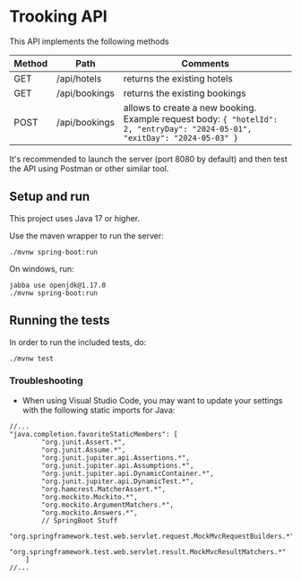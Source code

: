 # Trooking API

This API implements the following methods

| Method | Path | Comments |
|------- | ----| ---------|
| GET | /api/hotels | returns the existing hotels |
| GET | /api/bookings | returns the existing bookings |
| POST | /api/bookings | allows to create a new booking. Example request body: `{ "hotelId": 2, "entryDay": "2024-05-01", "exitDay": "2024-05-03" }` |

It's recommended to launch the server (port 8080 by default) and then test the API using Postman or other similar tool.


## Setup and run

This project uses Java 17 or higher.

Use the maven wrapper to run the server:

```
./mvnw spring-boot:run
```

On windows, run: 

```
jabba use openjdk@1.17.0 
./mvnw spring-boot:run
```

## Running the tests

In order to run the included tests, do: 

```
./mvnw test
```


### Troubleshooting

- When using Visual Studio Code, you may want to update your settings with the following static imports for Java:

```
//...
"java.completion.favoriteStaticMembers": [
        "org.junit.Assert.*",
        "org.junit.Assume.*",
        "org.junit.jupiter.api.Assertions.*",
        "org.junit.jupiter.api.Assumptions.*",
        "org.junit.jupiter.api.DynamicContainer.*",
        "org.junit.jupiter.api.DynamicTest.*",
        "org.hamcrest.MatcherAssert.*",
        "org.mockito.Mockito.*",
        "org.mockito.ArgumentMatchers.*",
        "org.mockito.Answers.*",
        // SpringBoot Stuff
        "org.springframework.test.web.servlet.request.MockMvcRequestBuilders.*",
        "org.springframework.test.web.servlet.result.MockMvcResultMatchers.*"
    ]
//...
```

